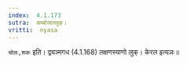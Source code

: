 ```yaml
---
index:  4.1.173
sutra:  कम्बोजाल्लुक्।
vritti:  nyasa
---
```


`चोलः,शकः` इति। द्व्यञ्मगध (4.1.168) लक्षणस्याणो लुक्। केरल इत्यञः॥
